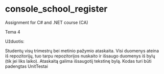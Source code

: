 # console_school_register
Assignment for C# and .NET course (CA)

Tema 4

Užduotis:

Studentų visų trimestrų bei metinio pažymio ataskaita. Visi duomenys ateina iš repozitorijų,
tuo tarpu repozitorijos nuskaito ir išsaugo duomenys iš bylų (tik jei liks laiko).
Ataskaitą galima išsaugotiį tekstinę bylą. Kodas turi būti padengtas UnitTestai
